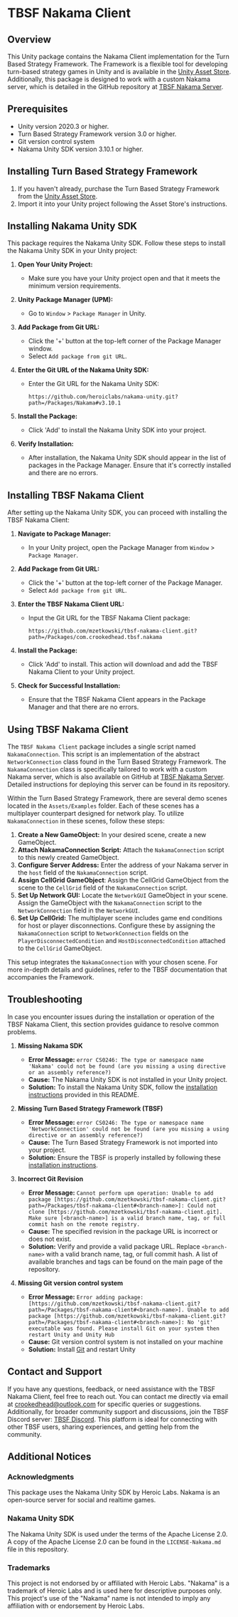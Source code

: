 # TBSF Nakama Client

## Overview
This Unity package contains the Nakama Client implementation for the Turn Based Strategy Framework. The Framework is a flexible tool for developing turn-based strategy games in Unity and is available in the [Unity Asset Store](http://u3d.as/mfd). Additionally, this package is designed to work with a custom Nakama server, which is detailed in the GitHub repository at [TBSF Nakama Server](https://github.com/mzetkowski/tbsf-nakama-server).

## Prerequisites
- Unity version 2020.3 or higher.
- Turn Based Strategy Framework version 3.0 or higher.
- Git version control system
- Nakama Unity SDK version 3.10.1 or higher.

## Installing Turn Based Strategy Framework
1. If you haven't already, purchase the Turn Based Strategy Framework from the [Unity Asset Store](http://u3d.as/mfd).
2. Import it into your Unity project following the Asset Store's instructions.

## Installing Nakama Unity SDK

This package requires the Nakama Unity SDK. Follow these steps to install the Nakama Unity SDK in your Unity project:

1. **Open Your Unity Project:**
   - Make sure you have your Unity project open and that it meets the minimum version requirements.

2. **Unity Package Manager (UPM):**
   - Go to `Window` > `Package Manager` in Unity.

3. **Add Package from Git URL:**
   - Click the '+' button at the top-left corner of the Package Manager window.
   - Select `Add package from git URL`.

4. **Enter the Git URL of the Nakama Unity SDK:**
   - Enter the Git URL for the Nakama Unity SDK:
     ```
     https://github.com/heroiclabs/nakama-unity.git?path=/Packages/Nakama#v3.10.1
     ```
5. **Install the Package:**
   - Click 'Add' to install the Nakama Unity SDK into your project.

6. **Verify Installation:**
   - After installation, the Nakama Unity SDK should appear in the list of packages in the Package Manager. Ensure that it's correctly installed and there are no errors.

## Installing TBSF Nakama Client

After setting up the Nakama Unity SDK, you can proceed with installing the TBSF Nakama Client:

1. **Navigate to Package Manager:**
   - In your Unity project, open the Package Manager from `Window` > `Package Manager`.

2. **Add Package from Git URL:**
   - Click the '+' button at the top-left corner of the Package Manager.
   - Select `Add package from git URL`.

3. **Enter the TBSF Nakama Client URL:**
   - Input the Git URL for the TBSF Nakama Client package:
     ```
     https://github.com/mzetkowski/tbsf-nakama-client.git?path=/Packages/com.crookedhead.tbsf.nakama
     ```
4. **Install the Package:**
   - Click 'Add' to install. This action will download and add the TBSF Nakama Client to your Unity project.

5. **Check for Successful Installation:**
   - Ensure that the TBSF Nakama Client appears in the Package Manager and that there are no errors.

## Using TBSF Nakama Client

The `TBSF Nakama Client` package includes a single script named `NakamaConnection`. This script is an implementation of the abstract `NetworkConnection` class found in the Turn Based Strategy Framework. The `NakamaConnection` class is specifically tailored to work with a custom Nakama server, which is also available on GitHub at [TBSF Nakama Server](https://github.com/mzetkowski/tbsf-nakama-server). Detailed instructions for deploying this server can be found in its repository.

Within the Turn Based Strategy Framework, there are several demo scenes located in the `Assets/Examples` folder. Each of these scenes has a multiplayer counterpart designed for network play. To utilize `NakamaConnection` in these scenes, follow these steps:

1. **Create a New GameObject:** In your desired scene, create a new GameObject.
2. **Attach NakamaConnection Script:** Attach the `NakamaConnection` script to this newly created GameObject.
3. **Configure Server Address:** Enter the address of your Nakama server in the `host` field of the `NakamaConnection` script.
4. **Assign CellGrid GameObject**: Assign the CellGrid GameObject from the scene to the `CellGrid` field of the `NakamaConnection` script.
5. **Set Up Network GUI:** Locate the `NetworkGUI` GameObject in your scene. Assign the GameObject with the `NakamaConnection` script to the `NetworkConnection` field in the `NetworkGUI`.
6. **Set Up CellGrid:** The multiplayer scene includes game end conditions for host or player disconnections. Configure these by assigning the `NakamaConnection` script to `NetworkConnection` fields on the `PlayerDisconnectedCondition` and `HostDisconnectedCondition` attached to the `CellGrid` GameObject.

This setup integrates the `NakamaConnection` with your chosen scene. For more in-depth details and guidelines, refer to the TBSF documentation that accompanies the Framework.

## Troubleshooting

In case you encounter issues during the installation or operation of the TBSF Nakama Client, this section provides guidance to resolve common problems.

1. **Missing Nakama SDK**
   - **Error Message:** `error CS0246: The type or namespace name 'Nakama' could not be found (are you missing a using directive or an assembly reference?)`
   - **Cause:** The Nakama Unity SDK is not installed in your Unity project.
   - **Solution:** To install the Nakama Unity SDK, follow the [installation instructions](https://github.com/mzetkowski/tbsf-nakama-client/edit/master/README.md#installing-nakama-unity-sdk) provided in this README.

2. **Missing Turn Based Strategy Framework (TBSF)**
   - **Error Message:** `error CS0246: The type or namespace name 'NetworkConnection' could not be found (are you missing a using directive or an assembly reference?)`
   - **Cause:** The Turn Based Strategy Framework is not imported into your project.
   - **Solution:** Ensure the TBSF is properly installed by following these [installation instructions](https://github.com/mzetkowski/tbsf-nakama-client/edit/master/README.md#installing-turn-based-strategy-framework).

3. **Incorrect Git Revision**
   - **Error Message:** `Cannot perform upm operation: Unable to add package [https://github.com/mzetkowski/tbsf-nakama-client.git?path=/Packages/tbsf-nakama-client#<branch-name>]: Could not clone [https://github.com/mzetkowski/tbsf-nakama-client.git]. Make sure [<branch-name>] is a valid branch name, tag, or full commit hash on the remote registry.`
   - **Cause:** The specified revision in the package URL is incorrect or does not exist.
   - **Solution:** Verify and provide a valid package URL. Replace `<branch-name>` with a valid branch name, tag, or full commit hash. A list of available branches and tags can be found on the main page of the repository.

4. **Missing Git version control system**
   - **Error Message:** `Error adding package: [https://github.com/mzetkowski/tbsf-nakama-client.git?path=/Packages/tbsf-nakama-client#<branch-name>]. Unable to add package [https://github.com/mzetkowski/tbsf-nakama-client.git?path=/Packages/tbsf-nakama-client#<branch-name>]: No 'git' executable was found. Please install Git on your system then restart Unity and Unity Hub`
   - **Cause:** Git version control system is not installed on your machine
   - **Solution:** Install [Git](https://git-scm.com/) and restart Unity

## Contact and Support
If you have any questions, feedback, or need assistance with the TBSF Nakama Client, feel free to reach out. You can contact me directly via email at crookedhead@outlook.com for specific queries or suggestions. Additionally, for broader community support and discussions, join the TBSF Discord server: [TBSF Discord](https://discord.gg/uBJNPJHFjB). This platform is ideal for connecting with other TBSF users, sharing experiences, and getting help from the community.

## Additional Notices

### Acknowledgments

This package uses the Nakama Unity SDK by Heroic Labs. Nakama is an open-source server for social and realtime games.

### Nakama Unity SDK

The Nakama Unity SDK is used under the terms of the Apache License 2.0. A copy of the Apache License 2.0 can be found in the `LICENSE-Nakama.md` file in this repository.

### Trademarks

This project is not endorsed by or affiliated with Heroic Labs. "Nakama" is a trademark of Heroic Labs and is used here for descriptive purposes only. This project's use of the "Nakama" name is not intended to imply any affiliation with or endorsement by Heroic Labs.
